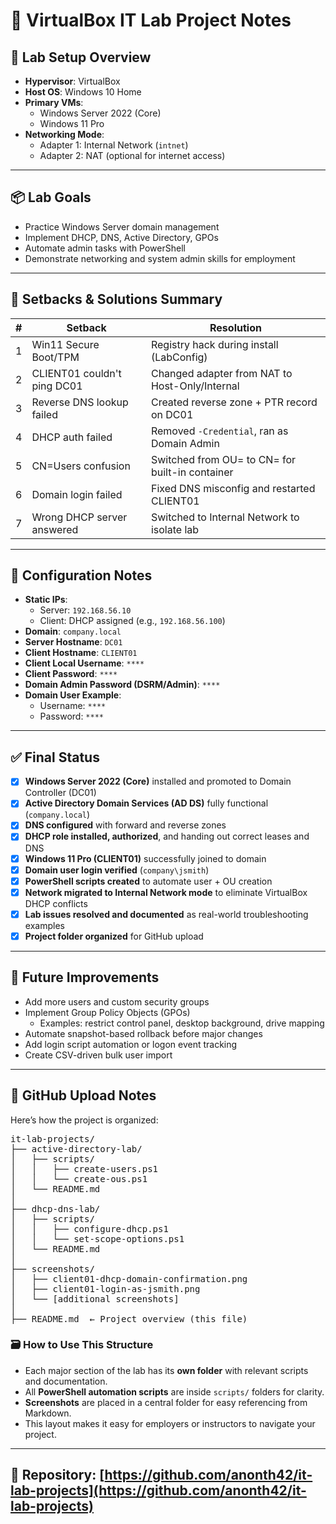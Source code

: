# 🧪 VirtualBox IT Lab Project Notes

## 🔧 Lab Setup Overview

- **Hypervisor**: VirtualBox  
- **Host OS**: Windows 10 Home  
- **Primary VMs**:
  - Windows Server 2022 (Core)
  - Windows 11 Pro  
- **Networking Mode**:
  - Adapter 1: Internal Network (`intnet`)
  - Adapter 2: NAT (optional for internet access)

---

## 📦 Lab Goals

- Practice Windows Server domain management  
- Implement DHCP, DNS, Active Directory, GPOs  
- Automate admin tasks with PowerShell  
- Demonstrate networking and system admin skills for employment

---

## 📌 Setbacks & Solutions Summary

| # | Setback                           | Resolution                                               |
|---|-----------------------------------|----------------------------------------------------------|
| 1 | Win11 Secure Boot/TPM            | Registry hack during install (LabConfig)                 |
| 2 | CLIENT01 couldn't ping DC01      | Changed adapter from NAT to Host-Only/Internal           |
| 3 | Reverse DNS lookup failed        | Created reverse zone + PTR record on DC01                |
| 4 | DHCP auth failed                 | Removed `-Credential`, ran as Domain Admin               |
| 5 | CN=Users confusion               | Switched from OU= to CN= for built-in container          |
| 6 | Domain login failed              | Fixed DNS misconfig and restarted CLIENT01               |
| 7 | Wrong DHCP server answered       | Switched to Internal Network to isolate lab              |

---

## 🧰 Configuration Notes

- **Static IPs**:
  - Server: `192.168.56.10`
  - Client: DHCP assigned (e.g., `192.168.56.100`)
- **Domain**: `company.local`  
- **Server Hostname**: `DC01`  
- **Client Hostname**: `CLIENT01`  
- **Client Local Username**: `****`  
- **Client Password**: `****`  
- **Domain Admin Password (DSRM/Admin)**: `****`  
- **Domain User Example**:
  - Username: `****`
  - Password: `****`

---

## ✅ Final Status

- [x] **Windows Server 2022 (Core)** installed and promoted to Domain Controller (DC01)  
- [x] **Active Directory Domain Services (AD DS)** fully functional (`company.local`)  
- [x] **DNS configured** with forward and reverse zones  
- [x] **DHCP role installed, authorized**, and handing out correct leases and DNS  
- [x] **Windows 11 Pro (CLIENT01)** successfully joined to domain  
- [x] **Domain user login verified** (`company\jsmith`)  
- [x] **PowerShell scripts created** to automate user + OU creation  
- [x] **Network migrated to Internal Network mode** to eliminate VirtualBox DHCP conflicts  
- [x] **Lab issues resolved and documented** as real-world troubleshooting examples  
- [x] **Project folder organized** for GitHub upload  

---

## 📝 Future Improvements

- Add more users and custom security groups  
- Implement Group Policy Objects (GPOs)  
  - Examples: restrict control panel, desktop background, drive mapping  
- Automate snapshot-based rollback before major changes  
- Add login script automation or logon event tracking  
- Create CSV-driven bulk user import  

---

## 📂 GitHub Upload Notes

Here’s how the project is organized:

<pre>
it-lab-projects/
├── active-directory-lab/
│   ├── scripts/
│   │   ├── create-users.ps1
│   │   └── create-ous.ps1
│   └── README.md
│
├── dhcp-dns-lab/
│   ├── scripts/
│   │   ├── configure-dhcp.ps1
│   │   └── set-scope-options.ps1
│   └── README.md
│
├── screenshots/
│   ├── client01-dhcp-domain-confirmation.png
│   ├── client01-login-as-jsmith.png
│   └── [additional screenshots]
│
├── README.md  ← Project overview (this file)
</pre>

### 🗃️ How to Use This Structure

- Each major section of the lab has its **own folder** with relevant scripts and documentation.
- All **PowerShell automation scripts** are inside `scripts/` folders for clarity.
- **Screenshots** are placed in a central folder for easy referencing from Markdown.
- This layout makes it easy for employers or instructors to navigate your project.

---

## 🔗 Repository: [https://github.com/anonth42/it-lab-projects](https://github.com/anonth42/it-lab-projects)
